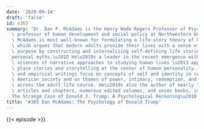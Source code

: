 ```yaml
---
date: '2020-09-14'
draft: 'false'
id: e365
summary: "Dr. Dan P. McAdams is the Henry Wade Rogers Professor of Psychology and\
  \ professor of human development and social policy at Northwestern University. Dr.\
  \ McAdams is most well-known for formulating a life-story theory of human identity,\
  \ which argues that modern adults provide their lives with a sense of unity and\
  \ purpose by constructing and internalizing self-defining life stories or \u201C\
  personal myths.\u201D He\u2019s a leader in the recent emergence within the social\
  \ sciences of narrative approaches to studying human lives \u2013 approaches that\
  \ place stories and storytelling at the center of human personality. His theoretical\
  \ and empirical writings focus on concepts of self and identity in contemporary\
  \ American society and on themes of power, intimacy, redemption, and generativity\
  \ across the adult life course. He\u2019s also the author of nearly 300 scientific\
  \ articles and chapters, numerous edited volumes, and seven books, including \u201C\
  The Strange Case of Donald J. Trump: A Psychological Reckoning\u201D."
title: '#365 Dan McAdams: The Psychology of Donald Trump'
---
```

{{< episode >}}
